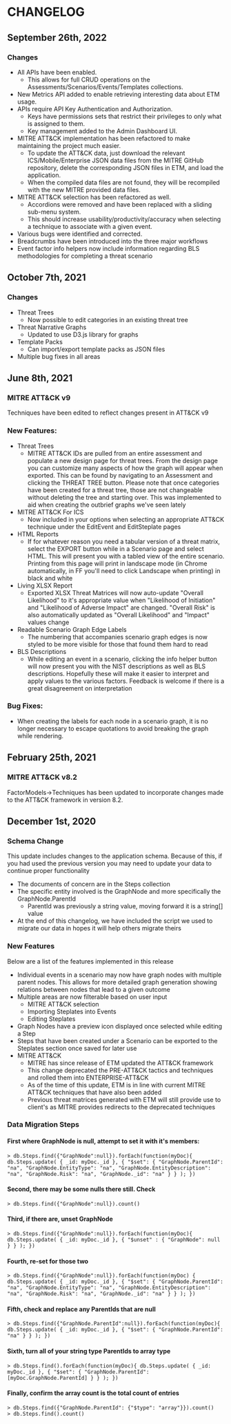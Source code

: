 CHANGELOG
============

## September 26th, 2022

### Changes

- All APIs have been enabled.
	- This allows for full CRUD operations on the Assessments/Scenarios/Events/Templates collections.
- New Metrics API added to enable retrieving interesting data about ETM usage.
- APIs require API Key Authentication and Authorization.
	- Keys have permissions sets that restrict their privileges to only what is assigned to them.
	- Key management added to the Admin Dashboard UI.
- MITRE ATT&CK implementation has been refactored to make maintaining the project much easier.
	- To update the ATT&CK data, just download the relevant ICS/Mobile/Enterprise JSON data files from the MITRE GitHub repository, delete the corresponding JSON files in ETM, and load the application.
	- When the compiled data files are not found, they will be recompiled with the new MITRE provided data files.
- MITRE ATT&CK selection has been refactored as well.
	- Accordions were removed and have been replaced with a sliding sub-menu system.
	- This should increase usability/productivity/accuracy when selecting a technique to associate with a given event.
- Various bugs were identified and corrected.
- Breadcrumbs have been introduced into the three major workflows
- Event factor info helpers now include information regarding BLS methodologies for completing a threat scenario

## October 7th, 2021

### Changes

- Threat Trees
	+ Now possible to edit categories in an existing threat tree
- Threat Narrative Graphs
	+ Updated to use D3.js library for graphs
- Template Packs
	+ Can import/export template packs as JSON files
- Multiple bug fixes in all areas

## June 8th, 2021

### MITRE ATT&CK v9

Techniques have been edited to reflect changes present in ATT&CK v9

### New Features:

- Threat Trees
	+ MITRE ATT&CK IDs are pulled from an entire assessment and populate a new design page for threat trees. From the design page you can customize many aspects of how the graph will appear when exported. This can be found by navigating to an Assessment and clicking the THREAT TREE button. Please note that once categories have been created for a threat tree, those are not changeable without deleting the tree and starting over. This was implemented to aid when creating the outbrief graphs we've seen lately
- MITRE ATT&CK For ICS
  + Now included in your options when selecting an appropriate ATT&CK technique under the EditEvent and EditSteplate pages
- HTML Reports
  + If for whatever reason you need a tabular version of a threat matrix, select the EXPORT button while in a Scenario page and select HTML. This will present you with a tabled view of the entire scenario. Printing from this page will print in landscape mode (in Chrome automatically, in FF you'll need to click Landscape when printing) in black and white
- Living XLSX Report
  + Exported XLSX Threat Matrices will now auto-update "Overall Likelihood" to it's appropriate value when "Likelihood of Initiation" and "Likelihood of Adverse Impact" are changed. "Overall Risk" is also automatically updated as "Overall Likelihood" and "Impact" values change
- Readable Scenario Graph Edge Labels
  + The numbering that accompanies scenario graph edges is now styled to be more visible for those that found them hard to read
- BLS Descriptions
  + While editing an event in a scenario, clicking the info helper button will now present you with the NIST descriptions as well as BLS descriptions. Hopefully these will make it easier to interpret and apply values to the various factors. Feedback is welcome if there is a great disagreement on interpretation
  
### Bug Fixes:

- When creating the labels for each node in a scenario graph, it is no longer necessary to escape quotations to avoid breaking the graph while rendering.

## February 25th, 2021

### MITRE ATT&CK v8.2

FactorModels->Techniques has been updated to incorporate changes made to the ATT&CK framework in version 8.2.

## December 1st, 2020

### Schema Change

This update includes changes to the application schema. Because of this, if you had used the previous version you may need to update your data to continue proper functionality

- The documents of concern are in the Steps collection
- The specific entity involved is the GraphNode and more specifically the GraphNode.ParentId
  - ParentId was previously a string value, moving forward it is a string[] value
- At the end of this changelog, we have included the script we used to migrate our data in hopes it will help others migrate theirs

### New Features

Below are a list of the features implemented in this release

- Individual events in a scenario may now have graph nodes with multiple parent nodes. This allows for more detailed graph generation showing relations between nodes that lead to a given outcome
- Multiple areas are now filterable based on user input
  - MITRE ATT&CK selection
  - Importing Steplates into Events
  - Editing Steplates
- Graph Nodes have a preview icon displayed once selected while editing a Step
- Steps that have been created under a Scenario can be exported to the Steplates section once saved for later use
- MITRE ATT&CK
  - MITRE has since release of ETM updated the ATT&CK framework
  - This change deprecated the PRE-ATT&CK tactics and techniques and rolled them into ENTERPRISE-ATT&CK
  - As of the time of this update, ETM is in line with current MITRE ATT&CK techniques that have also been added
  - Previous threat matrices generated with ETM will still provide use to client's as MITRE provides redirects to the deprecated techniques

### Data Migration Steps

#### First where GraphNode is null, attempt to set it with it's members:
```
> db.Steps.find({"GraphNode":null}).forEach(function(myDoc){ db.Steps.update( { _id: myDoc._id }, { "$set": { "GraphNode.ParentId": "na", "GraphNode.EntityType": "na", "GraphNode.EntityDescription": "na", "GraphNode.Risk": "na", "GraphNode._id": "na" } } ); })
```

#### Second, there may be some nulls there still. Check
```
> db.Steps.find({"GraphNode":null}).count()
```

#### Third, if there are, unset GraphNode
```
> db.Steps.find({"GraphNode":null}).forEach(function(myDoc){ db.Steps.update( { _id: myDoc._id }, { "$unset" : { "GraphNode": null } } ); })
```

#### Fourth, re-set for those two
```
> db.Steps.find({"GraphNode":null}).forEach(function(myDoc) { db.Steps.update( { _id: myDoc._id }, { "$set": { "GraphNode.ParentId": "na", "GraphNode.EntityType": "na", "GraphNode.EntityDescription": "na", "GraphNode.Risk": "na", "GraphNode._id": "na" } } ); })
```

#### Fifth, check and replace any ParentIds that are null
```
> db.Steps.find({"GraphNode.ParentId":null}).forEach(function(myDoc){ db.Steps.update( { _id: myDoc._id }, { "$set": { "GraphNode.ParentId": "na" } } ); })
```

#### Sixth, turn all of your string type ParentIds to array type
```
> db.Steps.find().forEach(function(myDoc){ db.Steps.update( { _id: myDoc._id }, { "$set": { "GraphNode.ParentId": [myDoc.GraphNode.ParentId] } } ); })
```

#### Finally, confirm the array count is the total count of entries
```
> db.Steps.find({"GraphNode.ParentId": {"$type": "array"}}).count()
> db.Steps.find().count()
```
